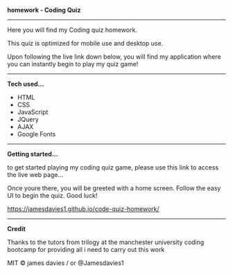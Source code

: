 **homework - Coding Quiz**

-------------------------------------------

Here you will find my Coding quiz homework.

This quiz is optimized for mobile use and desktop use.

Upon following the live link down below, you will find my application where you can instantly begin to play my quiz game!

-------------------------------------------

**Tech used...**

- HTML
- CSS
- JavaScript
- JQuery
- AJAX
- Google Fonts

-------------------------------------------

**Getting started...**

to get started playing my coding quiz game, please use this link to access the live web page...

Once youre there, you will be greeted with a home screen. Follow the easy UI to begin the quiz. Good luck!

https://jamesdavies1.github.io/code-quiz-homework/

-------------------------------------------

**Credit**

Thanks to the tutors from trilogy at the manchester university coding bootcamp for providing all i need to carry out this work

MIT © james davies / or @Jamesdavies1
